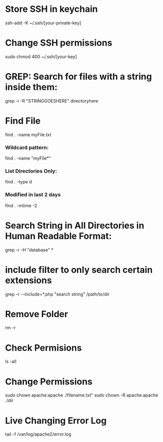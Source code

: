 # Store SSH in keychain
ssh-add -K ~/.ssh/[your-private-key]

# Change SSH permissions
sudo chmod 400 ~/.ssh/[your-key]

# GREP: Search for files with a string inside them:
grep -i -R "STRINGGOESHERE" directoryhere

# Find File
find . -name myFile.txt

### Wildcard pattern:
find . -name "myFile*"

### List Directories Only:
find . -type d

### Modified in last 2 days
find . -mtime -2

# Search String in All Directories in Human Readable Format:	
grep  -r -H "database" *

# include filter to only search certain extensions
grep -r --include=*.php "search string" /path/to/dir


# Remove Folder
rm -r

# Check Permisions
ls -all

# Change Permissions
sudo chown apache:apache ./filename.txt"
sudo chown -R apache:apache ./dir


# Live Changing Error Log
tail -f /var/log/apache2/error.log